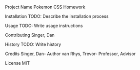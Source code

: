 Project Name
Pokemon CSS Homework

Installation
TODO: Describe the installation process

Usage
TODO: Write usage instructions

Contributing
Singer, Dan

History
TODO: Write history

Credits
Singer, Dan- Author
van Rhys, Trevor- Professor, Advisor

License
MIT